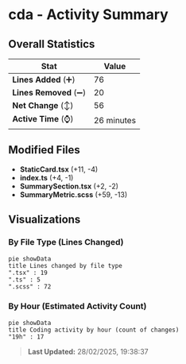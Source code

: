 # cda - Activity Summary 

## Overall Statistics

| Stat                   | Value                                                             |
| ---------------------- | ----------------------------------------------------------------- |
| **Lines Added** (➕)   | 76                                          |
| **Lines Removed** (➖) | 20                                        |
| **Net Change** (↕)    | 56                |
| **Active Time** (⌚)   | 26 minutes |


## Modified Files
- **StaticCard.tsx** (+11, -4)
- **index.ts** (+4, -1)
- **SummarySection.tsx** (+2, -2)
- **SummaryMetric.scss** (+59, -13)

## Visualizations

### By File Type (Lines Changed)

```mermaid
pie showData
title Lines changed by file type
".tsx" : 19
".ts" : 5
".scss" : 72
```

### By Hour (Estimated Activity Count)

```mermaid
pie showData
title Coding activity by hour (count of changes)
"19h" : 17
```


> **Last Updated:** 28/02/2025, 19:38:37